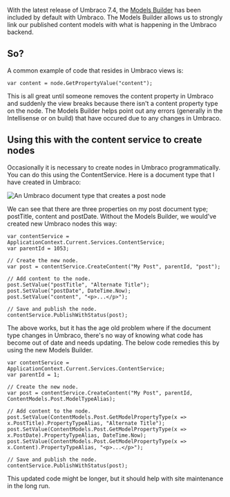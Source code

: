 With the latest release of Umbraco 7.4, the [Models
Builder](https://github.com/zpqrtbnk/Zbu.ModelsBuilder) has been
included by default with Umbraco. The Models Builder allows us to
strongly link our published content models with what is happening in the
Umbraco backend.

## So?

A common example of code that resides in Umbraco views is:

```
var content = node.GetPropertyValue("content");
```

This is all great until someone removes the content property in Umbraco
and suddenly the view breaks because there isn't a content property type
on the node. The Models Builder helps point out any errors (generally in
the Intellisense or on build) that have occured due to any changes in
Umbraco.

## Using this with the content service to create nodes

Occasionally it is necessary to create nodes in Umbraco
programmatically. You can do this using the ContentService. Here is a
document type that I have created in Umbraco:

![An Umbraco document type that creates a post node](/media/blog/making-umbraco-nodes-with-the-models-builder/umbraco-post-document-type.png)

We can see that there are three properties on my post document type;
postTitle, content and postDate. Without the Models Builder, we would've
created new Umbraco nodes this way:

```
var contentService = ApplicationContext.Current.Services.ContentService;
var parentId = 1053;

// Create the new node.
var post = contentService.CreateContent("My Post", parentId, "post");

// Add content to the node.
post.SetValue("postTitle", "Alternate Title");
post.SetValue("postDate", DateTime.Now);
post.SetValue("content", "<p>...</p>");

// Save and publish the node.
contentService.PublishWithStatus(post);
```

The above works, but it has the age old problem where if the document
type changes in Umbraco, there's no way of knowing what code has become
out of date and needs updating. The below code remedies this by using the
new Models Builder.

```
var contentService = ApplicationContext.Current.Services.ContentService;
var parentId = 1;

// Create the new node.
var post = contentService.CreateContent("My Post", parentId, ContentModels.Post.ModelTypeAlias);

// Add content to the node.
post.SetValue(ContentModels.Post.GetModelPropertyType(x => x.PostTitle).PropertyTypeAlias, "Alternate Title");
post.SetValue(ContentModels.Post.GetModelPropertyType(x => x.PostDate).PropertyTypeAlias, DateTime.Now);
post.SetValue(ContentModels.Post.GetModelPropertyType(x => x.Content).PropertyTypeAlias, "<p>...</p>");

// Save and publish the node.
contentService.PublishWithStatus(post);
```

This updated code might be longer, but it should help with site
maintenance in the long run.

